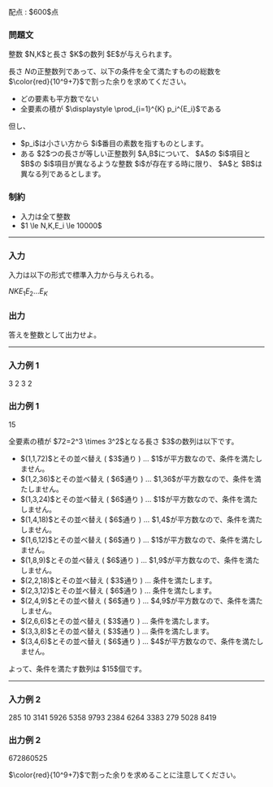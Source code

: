 
<div>

<span>

<span>

<p>
配点 : $600$点
</p>

<div>

<section>

### **問題文**

<p>
整数 $N,K$と長さ $K$の数列 $E$が与えられます。

長さ $N$の正整数列であって、以下の条件を全て満たすものの総数を $\color{red}{10^9+7}$で割った余りを求めてください。  
</p>

<ul>

<li>
どの要素も平方数でない
</li>

<li>
全要素の積が $\displaystyle \prod_{i=1}^{K} p_i^{E_i}$である
</li>

</ul>

<p>
但し、
</p>

<ul>

<li>
$p_i$は小さい方から $i$番目の素数を指すものとします。
</li>

<li>
ある $2$つの長さが等しい正整数列 $A,B$について、 $A$の $i$項目と $B$の $i$項目が異なるような整数 $i$が存在する時に限り、 $A$と $B$は異なる列であるとします。
</li>

</ul>

</section>

</div>

<div>

<section>

### **制約**

<ul>

<li>
入力は全て整数
</li>

<li>
$1 \le N,K,E_i \le 10000$
</li>

</ul>

</section>

</div>

---

<div>

<div>

<section>

### **入力**

<p>
入力は以下の形式で標準入力から与えられる。
</p>

<div>

$N$$K$$E_1$$E_2$$\dots$$E_K$
</div>

</section>

</div>

<div>

<section>

### **出力**

<p>
答えを整数として出力せよ。
</p>

</section>

</div>

</div>

---

<div>

<section>

### **入力例 1**

<div>

3 2
3 2

</div>

</section>

</div>

<div>

<section>

### **出力例 1**

<div>

15

</div>

<p>
全要素の積が $72=2^3 \times 3^2$となる長さ $3$の数列は以下です。
</p>

<ul>

<li>
$(1,1,72)$とその並べ替え ( $3$通り ) ... $1$が平方数なので、条件を満たしません。
</li>

<li>
$(1,2,36)$とその並べ替え ( $6$通り ) ... $1,36$が平方数なので、条件を満たしません。
</li>

<li>
$(1,3,24)$とその並べ替え ( $6$通り ) ... $1$が平方数なので、条件を満たしません。
</li>

<li>
$(1,4,18)$とその並べ替え ( $6$通り ) ... $1,4$が平方数なので、条件を満たしません。
</li>

<li>
$(1,6,12)$とその並べ替え ( $6$通り ) ... $1$が平方数なので、条件を満たしません。
</li>

<li>
$(1,8,9)$とその並べ替え ( $6$通り ) ... $1,9$が平方数なので、条件を満たしません。
</li>

<li>
$(2,2,18)$とその並べ替え ( $3$通り ) ... 条件を満たします。
</li>

<li>
$(2,3,12)$とその並べ替え ( $6$通り ) ... 条件を満たします。
</li>

<li>
$(2,4,9)$とその並べ替え ( $6$通り ) ... $4,9$が平方数なので、条件を満たしません。
</li>

<li>
$(2,6,6)$とその並べ替え ( $3$通り ) ... 条件を満たします。
</li>

<li>
$(3,3,8)$とその並べ替え ( $3$通り ) ... 条件を満たします。
</li>

<li>
$(3,4,6)$とその並べ替え ( $6$通り ) ... $4$が平方数なので、条件を満たしません。
</li>

</ul>

<p>
よって、条件を満たす数列は $15$個です。
</p>

</section>

</div>

---

<div>

<section>

### **入力例 2**

<div>

285 10
3141 5926 5358 9793 2384 6264 3383 279 5028 8419

</div>

</section>

</div>

<div>

<section>

### **出力例 2**

<div>

672860525

</div>

<p>
$\color{red}{10^9+7}$で割った余りを求めることに注意してください。
</p>

</section>

</div>

</span>

</span>

</div>
